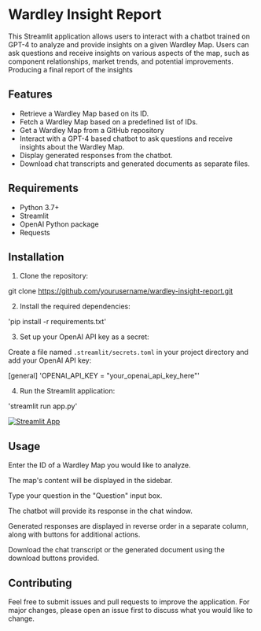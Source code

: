 # Wardley Insight Report

This Streamlit application allows users to interact with a chatbot trained on GPT-4 to analyze and provide insights on a given Wardley Map. Users can ask questions and receive insights on various aspects of the map, such as component relationships, market trends, and potential improvements. Producing a final report of the insights

## Features

- Retrieve a Wardley Map based on its ID.
- Fetch a Wardley Map based on a predefined list of IDs.
- Get a Wardley Map from a GitHub repository
- Interact with a GPT-4 based chatbot to ask questions and receive insights about the Wardley Map.
- Display generated responses from the chatbot.
- Download chat transcripts and generated documents as separate files.

## Requirements

- Python 3.7+
- Streamlit
- OpenAI Python package
- Requests

## Installation

1. Clone the repository:

git clone https://github.com/yourusername/wardley-insight-report.git

2. Install the required dependencies:

'pip install -r requirements.txt'

3. Set up your OpenAI API key as a secret:

Create a file named `.streamlit/secrets.toml` in your project directory and add your OpenAI API key:

[general]
'OPENAI_API_KEY = "your_openai_api_key_here"'

4. Run the Streamlit application:

'streamlit run app.py'

[![Streamlit App](https://static.streamlit.io/badges/streamlit_badge_black_white.svg)](https://wardleyinsightreport.streamlit.app/)

## Usage
Enter the ID of a Wardley Map you would like to analyze.

The map's content will be displayed in the sidebar.

Type your question in the "Question" input box.

The chatbot will provide its response in the chat window.

Generated responses are displayed in reverse order in a separate column, along with buttons for additional actions.

Download the chat transcript or the generated document using the download buttons provided.

## Contributing
Feel free to submit issues and pull requests to improve the application. For major changes, please open an issue first to discuss what you would like to change.
